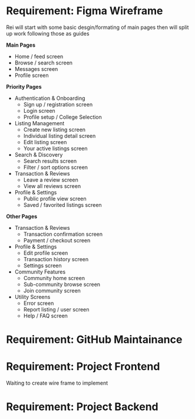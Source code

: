 # Requirement: Figma Wireframe

Rei will start with some basic desgin/formating of main pages then will split up work following those as guides

**Main Pages**

- Home / feed screen
- Browse / search screen
- Messages screen
- Profile screen

**Priority Pages**

- Authentication & Onboarding
  - Sign up / registration screen
  - Login screen
  - Profile setup / College Selection
- Listing Management
  - Create new listing screen
  - Individual listing detail screen
  - Edit listing screen
  - Your active listings screen
- Search & Discovery
  - Search results screen
  - Filter / sort options screen
- Transaction & Reviews
  - Leave a review screen
  - View all reviews screen
- Profile & Settings
  - Public profile view screen
  - Saved / favorited listings screen

**Other Pages**

- Transaction & Reviews
  - Transaction confirmation screen
  - Payment / checkout screen
- Profile & Settings
  - Edit profile screen
  - Transaction history screen
  - Settings screen
- Community Features
  - Community home screen
  - Sub-community browse screen
  - Join community screen
- Utility Screens
  - Error screen
  - Report listing / user screen
  - Help / FAQ screen

# Requirement: GitHub Maintainance

# Requirement: Project Frontend

Waiting to create wire frame to implement

# Requirement: Project Backend
